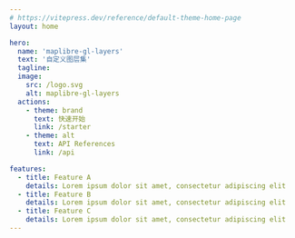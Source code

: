 ```yaml
---
# https://vitepress.dev/reference/default-theme-home-page
layout: home

hero:
  name: 'maplibre-gl-layers'
  text: '自定义图层集'
  tagline:
  image:
    src: /logo.svg
    alt: maplibre-gl-layers
  actions:
    - theme: brand
      text: 快速开始
      link: /starter
    - theme: alt
      text: API References
      link: /api

features:
  - title: Feature A
    details: Lorem ipsum dolor sit amet, consectetur adipiscing elit
  - title: Feature B
    details: Lorem ipsum dolor sit amet, consectetur adipiscing elit
  - title: Feature C
    details: Lorem ipsum dolor sit amet, consectetur adipiscing elit
---
```

